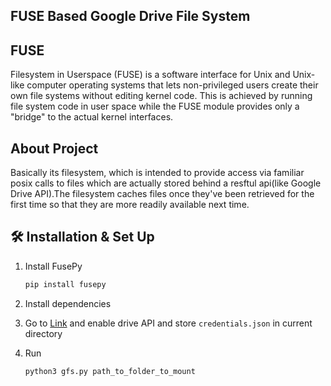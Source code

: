 FUSE Based Google Drive File System
-----------------------------------

FUSE
-----
Filesystem in Userspace (FUSE) is a software interface for Unix and Unix-like computer
operating systems that lets non-privileged users create their own file systems without editing kernel code. This is achieved
by running file system code in user space while the FUSE module provides only a "bridge" to the actual kernel interfaces.

About Project
--------------
Basically its filesystem, which is intended to provide access via familiar posix calls to files which are actually
stored behind a resftul api(like Google Drive API).The filesystem caches files once they've been retrieved for the first time
so that they are more readily available next time.

## 🛠 Installation & Set Up

1. Install FusePy

   ```sh
   pip install fusepy
   ```

2. Install dependencies


3. Go to [Link](https://developers.google.com/drive/api/v3/quickstart/python) and enable drive API and store ```credentials.json``` in current directory

4. Run
    ```sh
   python3 gfs.py path_to_folder_to_mount
   ```



